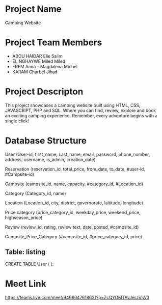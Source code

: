 # Project Name
Camping Website

# Project Team Members
* ABOU HAIDAR Elie Salim
* EL NGHAYWE Miled Miled
* FREM Anna - Magdalena Michel
* KARAM Charbel Jihad 

# Project Descripton
This project showcases a camping website built using HTML, CSS, JAVASCRIPT, PHP and SQL. 
Where you can find, review, explore and book an exciting camping experience. 
Remember, every adventure begins with a single click!  


# Database Structure
User (User-id, first_name, Last_name, email, password, phone_number, address, username, is_admin, creation_date)

Reservation (reservation_id, total_price, from_date, to_date, #user-id, #Campsite-id)

Campsite (campsite_id, name, capacity, #category_id, #Location_id)

Category (Category_id, name)

Location (Location_id, city, district, governorate, laltitude, longitude)

Price category (price_category_id, weekday_price, weekend_price, highseason_price)

Review (review_id, rating, review text, date_posted, #campsite_id)

Campsite_Price_Category (#campsite_id, #price_category_id, price)

## Table: listing
CREATE TABLE User (
);

# Meet Link
https://teams.live.com/meet/9468647618631?p=ZcQYDMTAyJeszmW3 
